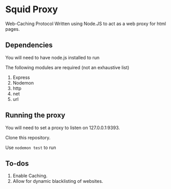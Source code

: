 # Squid Proxy

Web-Caching Protocol Written using Node.JS to act as a web proxy for html pages. 

## Dependencies
You will need to have node.js installed to run

The following modules are required (not an exhaustive list)

1.  Express
2.  Nodemon
3.  http
4.  net
5.  url

## Running the proxy

You will need to set a proxy to listen on 127.0.0.1:9393.

Clone this repository.

Use `nodemon test` to run

## To-dos

1.  Enable Caching.
2.  Allow for dynamic blacklisting of websites.


